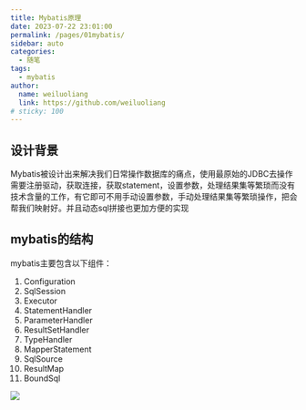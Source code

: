 ```yaml
---
title: Mybatis原理
date: 2023-07-22 23:01:00
permalink: /pages/01mybatis/
sidebar: auto
categories:
  - 随笔
tags:
  - mybatis
author: 
  name: weiluoliang
  link: https://github.com/weiluoliang
# sticky: 100
---
```


## 设计背景
Mybatis被设计出来解决我们日常操作数据库的痛点，使用最原始的JDBC去操作需要注册驱动，获取连接，获取statement，设置参数，处理结果集等繁琐而没有技术含量的工作，有它即可不用手动设置参数，手动处理结果集等繁琐操作，把会帮我们映射好。并且动态sql拼接也更加方便的实现


## mybatis的结构

mybatis主要包含以下组件：
1. Configuration 
2. SqlSession
3. Executor 
4. StatementHandler
5. ParameterHandler
6. ResultSetHandler
7. TypeHandler 
8. MapperStatement
9. SqlSource
10. ResultMap
11. BoundSql 

![](https://wll01.oss-cn-hongkong.aliyuncs.com/blog/01mybatis-01.png)